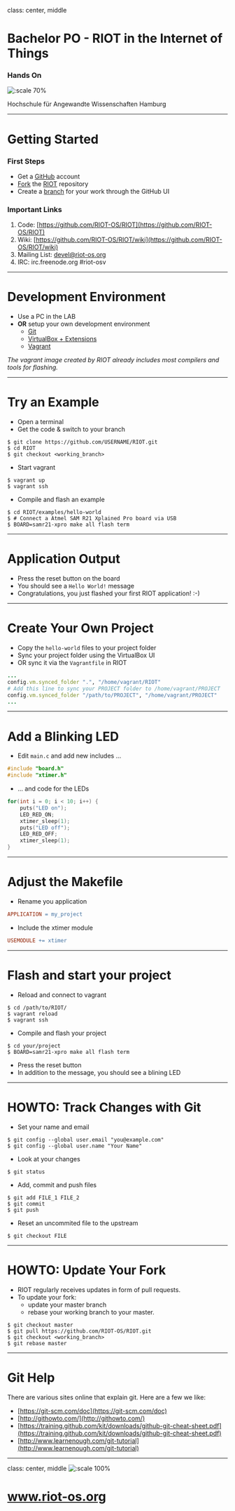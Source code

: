 class: center, middle

# Bachelor PO - RIOT in the Internet of Things

### Hands On

![:scale 70%](img/riot.png)

Hochschule für Angewandte Wissenschaften Hamburg

---

# Getting Started

### First Steps

* Get a [GitHub](https://github.com) account
* [Fork](https://help.github.com/articles/fork-a-repo/) the [RIOT](https://github.com/riot-os/riot) repository
* Create a [branch](https://help.github.com/articles/creating-and-deleting-branches-within-your-repository/) for your work through the GitHub UI

### Important Links

1. Code: [https://github.com/RIOT-OS/RIOT](https://github.com/RIOT-OS/RIOT)
2. Wiki: [https://github.com/RIOT-OS/RIOT/wiki](https://github.com/RIOT-OS/RIOT/wiki)
3. Mailing List: devel@riot-os.org
4. IRC: irc.freenode.org #riot-osv
---

# Development Environment

* Use a PC in the LAB
* **OR** setup your own development environment
  * [Git](https://git-scm.com/downloads)
  * [VirtualBox + Extensions](https://www.virtualbox.org)
  * [Vagrant](https://www.vagrantup.com)

*The vagrant image created by RIOT already includes most compilers and tools for flashing.*

---

# Try an Example

* Open a terminal
* Get the code & switch to your branch

```Shell
$ git clone https://github.com/USERNAME/RIOT.git
$ cd RIOT
$ git checkout <working_branch>
```

* Start vagrant

```Shell
$ vagrant up
$ vagrant ssh
```

* Compile and flash an example

```Shell
$ cd RIOT/examples/hello-world
$ # Connect a Atmel SAM R21 Xplained Pro board via USB
$ BOARD=samr21-xpro make all flash term
```

---

# Application Output

* Press the reset button on the board
* You should see a `Hello World!` message
* Congratulations, you just flashed your first RIOT application! :-)

---

# Create Your Own Project

* Copy the `hello-world` files to your project folder
* Sync your project folder using the VirtualBox UI
* OR sync it via the `Vagrantfile` in RIOT

```Ruby
...
config.vm.synced_folder ".", "/home/vagrant/RIOT"
# Add this line to sync your PROJECT folder to /home/vagrant/PROJECT
config.vm.synced_folder "/path/to/PROJECT", "/home/vagrant/PROJECT"
...
```

---

# Add a Blinking LED

* Edit `main.c` and add new includes ...

```C
#include "board.h"
#include "xtimer.h"
```

* ... and code for the LEDs

```C
for(int i = 0; i < 10; i++) {
    puts("LED on");
    LED_RED_ON;
    xtimer_sleep(1);
    puts("LED off");
    LED_RED_OFF;
    xtimer_sleep(1);
}
```

---

# Adjust the Makefile

* Rename you application

```Makefile
APPLICATION = my_project
```

* Include the xtimer module

```Makefile
USEMODULE += xtimer
```

---

# Flash and start your project

* Reload and connect to vagrant

```Shell
$ cd /path/to/RIOT/
$ vagrant reload
$ vagrant ssh
```

* Compile and flash your project

```Shell
$ cd your/project
$ BOARD=samr21-xpro make all flash term
```

* Press the reset button
* In addition to the message, you should see a blining LED

---

# HOWTO: Track Changes with Git

* Set your name and email

```Shell
$ git config --global user.email "you@example.com"
$ git config --global user.name "Your Name"
```

* Look at your changes

```Shell
$ git status
```

* Add, commit and push files

```Shell
$ git add FILE_1 FILE_2
$ git commit
$ git push
```

* Reset an uncommited file to the upstream

```Shell
$ git checkout FILE
```

---

# HOWTO: Update Your Fork

* RIOT regularly receives updates in form of pull requests.
* To update your fork:
  * update your master branch
  * rebase your working branch to your master.

```Shell
$ git checkout master
$ git pull https://github.com/RIOT-OS/RIOT.git
$ git checkout <working_branch>
$ git rebase master
```

---

# Git Help

There are various sites online that explain git. Here are a few we like:

* [https://git-scm.com/doc](https://git-scm.com/doc)
* [http://githowto.com/](http://githowto.com/)
* [https://training.github.com/kit/downloads/github-git-cheat-sheet.pdf](https://training.github.com/kit/downloads/github-git-cheat-sheet.pdf)
* [http://www.learnenough.com/git-tutorial](http://www.learnenough.com/git-tutorial)

---

class: center, middle
![:scale 100%](img/riot.png)
# www.riot-os.org
